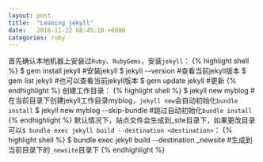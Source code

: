 ```yaml
---
layout: post
title:  "Leaning jekyll"
date:   2016-11-22 08:45:18 +0800
categories: ruby
---
```

首先确认本地机器上安装过`Ruby`、`RubyGems`，安装`jekyll`：
{% highlight shell %}
	$ gem install jekyll #安装jekyll
	$ jekyll --version #查看当前jekyll版本
	$ gem list jekyll #也可以查看当前jekyll版本
	$ gem update jekyll #更新
{% endhighlight %}
创建工作目录：
{% highlight shell %}
	$ jekyll new myblog #在当前目录下创建jekyll工作目录myblog，`jekyll new`会自动初始化`bundle install`
	$ jekyll new myblog --skip-bundle #跳过自动初始化`bundle install`
{% endhighlight %}
默认情况下，站点文件会生成到_site目录下，如果更改目录可以`$ bundle exec jekyll build --destination <destination>`：
{% highlight shell %}
	$ bundle exec jekyll build --destination _newsite #生成到当前目录下的`_newsite`目录下
{% endhighlight %}


